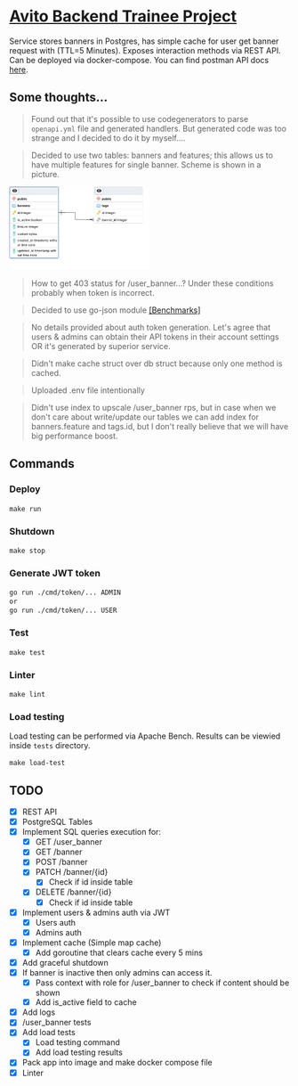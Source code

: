 # [Avito Backend Trainee Project](https://github.com/avito-tech/backend-trainee-assignment-2024?tab=readme-ov-file)

Service stores banners in Postgres, has simple cache for user get banner request with (TTL=5 Minutes). Exposes interaction methods via REST API. Can be deployed via docker-compose. 
You can find postman API docs [here](https://documenter.getpostman.com/view/30507430/2sA3BgAFUB).

## Some thoughts...
> Found out that it's possible to use codegenerators to parse `openapi.yml` file and generated handlers. But generated code was too strange and I decided to do it by myself....

> Decided to use two tables: banners and features; this allows us to have multiple features for single banner. Scheme is shown in a picture.  

<img src="./assets/db_scheme.png" width=50%>

> How to get 403 status for /user_banner...? Under these conditions probably when token is incorrect.

> Decided to use go-json module [[Benchmarks]](https://github.com/goccy/go-json?tab=readme-ov-file#benchmarks)

> No details provided about auth token generation. Let's agree that users & admins can obtain their API tokens in their account settings OR it's generated by superior service.

> Didn't make cache struct over db struct because only one method is cached.

> Uploaded .env file intentionally

> Didn't use index to upscale /user_banner rps, but in case when we don't care about write/update our tables we can add index for 
> banners.feature and tags.id, but I don't really believe that we will have big performance boost.

## Commands
### Deploy
```shell
make run
```
### Shutdown
```shell
make stop
```

### Generate JWT token
```shell
go run ./cmd/token/... ADMIN
or
go run ./cmd/token/... USER
```

### Test
```shell
make test
```
### Linter
```shell
make lint
```
### Load testing
Load testing can be performed via Apache Bench. Results can be viewied inside `tests` directory.
```shell
make load-test
```

## TODO
- [x] REST API
- [x] PostgreSQL Tables
- [x] Implement SQL queries execution for:
    - [x] GET /user_banner
    - [x] GET /banner
    - [x] POST /banner
    - [x] PATCH /banner/{id}
        - [x] Check if id inside table
    - [x] DELETE /banner/{id}
        - [x] Check if id inside table
- [x] Implement users & admins auth via JWT
    - [x] Users auth
    - [x] Admins auth
- [x] Implement cache (Simple map cache)
    - [x] Add goroutine that clears cache every 5 mins
- [x] Add graceful shutdown
- [x] If banner is inactive then only admins can access it.
    - [x] Pass context with role for /user_banner to check if content should be shown
    - [x] Add is_active field to cache
- [x] Add logs
- [x] /user_banner tests
- [x] Add load tests
    - [x] Load testing command
    - [x] Add load testing results
- [x] Pack app into image and make docker compose file
- [x] Linter